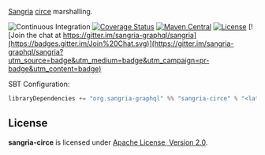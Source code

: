 [Sangria](https://sangria-graphql.github.io/) [circe](http://circe.io) marshalling.

![Continuous Integration](https://github.com/sangria-graphql/sangria-circe/workflows/Continuous%20Integration/badge.svg)
[![Coverage Status](http://coveralls.io/repos/sangria-graphql/sangria-circe/badge.svg?branch=master&service=github)](http://coveralls.io/github/sangria-graphql/sangria-circe?branch=master)
[![Maven Central](https://maven-badges.herokuapp.com/maven-central/org.sangria-graphql/sangria-circe_2.12/badge.svg)](https://maven-badges.herokuapp.com/maven-central/org.sangria-graphql/sangria-circe_2.12)
[![License](http://img.shields.io/:license-Apache%202-brightgreen.svg)](http://www.apache.org/licenses/LICENSE-2.0.txt)
[![Join the chat at https://gitter.im/sangria-graphql/sangria](https://badges.gitter.im/Join%20Chat.svg)](https://gitter.im/sangria-graphql/sangria?utm_source=badge&utm_medium=badge&utm_campaign=pr-badge&utm_content=badge)

SBT Configuration:

```scala
libraryDependencies += "org.sangria-graphql" %% "sangria-circe" % "<latest version>"
```

## License

**sangria-circe** is licensed under [Apache License, Version 2.0](http://www.apache.org/licenses/LICENSE-2.0).
